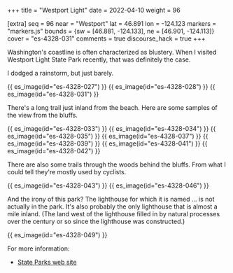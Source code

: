 +++
title = "Westport Light"
date = 2022-04-10
weight = 96

[extra]
seq = 96
near = "Westport"
lat = 46.891
lon = -124.123
markers = "markers.js"
bounds = {sw = [46.881, -124.133], ne = [46.901, -124.113]}
cover = "es-4328-031"
comments = true
discourse_hack = true
+++

Washington's coastline is often characterized as blustery. When I visited Westport Light State Park recently, that was definitely the case.

<!-- more -->

I dodged a rainstorm, but just barely.

{{ es_image(id="es-4328-027") }}
{{ es_image(id="es-4328-028") }}
{{ es_image(id="es-4328-031") }}

There's a long trail just inland from the beach. Here are some samples of the view from the bluffs.

{{ es_image(id="es-4328-033") }}
{{ es_image(id="es-4328-034") }}
{{ es_image(id="es-4328-035") }}
{{ es_image(id="es-4328-037") }}
{{ es_image(id="es-4328-039") }}
{{ es_image(id="es-4328-041") }}
{{ es_image(id="es-4328-042") }}

There are also some trails through the woods behind the bluffs. From what I could tell they're mostly used by cyclists.

{{ es_image(id="es-4328-043") }}
{{ es_image(id="es-4328-046") }}

And the irony of this park? The lighthouse for which it is named ... is not actually in the park. It's also probably the only lighthouse that is almost a mile inland. (The land west of the lighthouse filled in by natural processes over the century or so since the lighthouse was constructed.)

{{ es_image(id="es-4328-049") }}

For more information:

* [State Parks web site](https://www.parks.wa.gov/284/Westport-Light)
